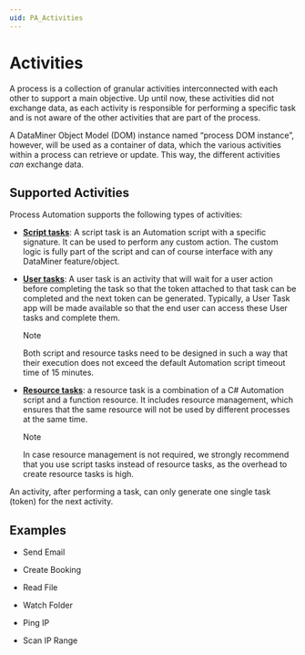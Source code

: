 ```yaml
---
uid: PA_Activities
---
```


# Activities

A process is a collection of granular activities interconnected with each other to support a main objective. Up until now, these activities did not exchange data, as each activity is responsible for performing a specific task and is not aware of the other activities that are part of the process.

A DataMiner Object Model (DOM) instance named “process DOM instance”, however, will be used as a container of data, which the various activities within a process can retrieve or update. This way, the different activities *can* exchange data.

## Supported Activities

Process Automation supports the following types of activities:

- [**Script tasks**](xref:Creating_Activities#script-tasks): A script task is an Automation script with a specific signature. It can be used to perform any custom action. The custom logic is fully part of the script and can of course interface with any DataMiner feature/object.

- [**User tasks**](xref:Creating_Activities#user-tasks): A user task is an activity that will wait for a user action before completing the task so that the token attached to that task can be completed and the next token can be generated. Typically, a User Task app will be made available so that the end user can access these User tasks and complete them.

  > [!NOTE]
  > Both script and resource tasks need to be designed in such a way that their execution does not exceed the default Automation script timeout time of 15 minutes.

<!-- Comment: User Task app? Follow up! -->

- [**Resource tasks**](xref:Creating_Activities#resource-tasks): a resource task is a combination of a C# Automation script and a function resource. It includes resource management, which ensures that the same resource will not be used by different processes at the same time.

  > [!NOTE]
  > In case resource management is not required, we strongly recommend that you use script tasks instead of resource tasks, as the overhead to create resource tasks is high.

An activity, after performing a task, can only generate one single task (token) for the next activity.

## Examples

- Send Email

- Create Booking

- Read File

- Watch Folder

- Ping IP

- Scan IP Range
